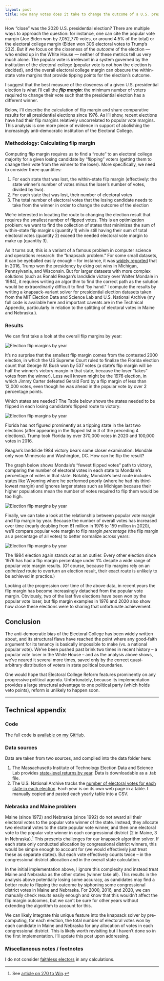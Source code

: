 ```yaml
---
layout: post
title: How many votes does it take to change the outcome of a U.S. presidential election?
---
```


How “close” was the 2020 U.S. presidential election? There are multiple ways to approach the question: for instance, one can cite the popular vote margin (Joe Biden won by 7,052,770 votes, or around 4.5% of the total) or the electoral college margin (Biden won 306 electoral votes to Trump’s 232). But if we focus on the closeness of the *outcome* of the election — who ended up in the White House — neither of these metrics tell us very much alone. The popular vote is irrelevant in a system governed by the institution of the electoral college (popular vote is not how the election is decided), and the overall electoral college margin can obscure the within-state vote margins that provide tipping points for the election’s outcome.

I suggest that the best measure of the closeness of a given U.S. presidential election is what I’ll call the ***flip margin***: the minimum number of voters required to change their vote such that the presidential election has a different winner.

Below, I’ll describe the calculation of flip margin and share comparative results for all presidential elections since 1976. As I’ll show, recent elections have had their flip margins relatively uncorrelated to popular vote margins. This analysis is one more piece of evidence in support of abolishing the increasingly anti-democratic institution of the Electoral College.

### Methodology: Calculating flip margin

Computing flip margin requires us to find a “route” to an electoral college majority for a given losing candidate by “flipping” voters (getting them to change their vote from the winner to the loser). More specifically, we need to consider three quantities:

 1. For each state that was lost, the within-state flip margin (effectively: the state winner’s number of votes minus the loser’s number of votes, divided by two).
2. For each state that was lost, their number of electoral votes
3. The total number of electoral votes that the losing candidate needs to take from the winner in order to change the outcome of the election

We’re interested in locating the route to changing the election result that requires the smallest number of flipped votes. This is an optimization problem: we want to find the collection of states that minimizes the sum of within-state flip margins (quantity 1) while still having their sum of total electoral votes (quantity 2) exceed the needed electoral vote margin to make up (quantity 3).

As it turns out, this is a variant of a famous problem in computer science and operations research: the “knapsack problem.” For some small datasets, it can be eyeballed easily enough – for instance, it was [widely reported](https://www.washingtonpost.com/graphics/politics/2016-election/swing-state-margins/) that in 2016, Trump won the presidency by eking out wins in Michigan, Pennsylvania, and Wisconsin. But for larger datasets with more complex solutions (such as Ronald Reagan’s landslide victory over Walter Mondale in 1984), it requires writing an algorithm to find the correct path as the solution would be extraordinarily difficult to find “by hand.” I compute the results by writing a knapsack-variant solver for presidential election datasets taken from the MIT Election Data and Science Lab and U.S. National Archive (my full code is available here and important caveats are in the Technical Appendix, particularly in relation to the splitting of electoral votes in Maine and Nebraska.).

### Results

We can first take a look at the overall flip margins by year:

![Election flip margins by year](/images/elections/fig1.png)

It’s no surprise that the smallest flip margin comes from the contested 2000 election, in which the US Supreme Court ruled to finalize the Florida election count that George W. Bush won by 537 votes (a state’s flip margin will be half the winner’s victory margin in that state, because the loser “takes” votes from the winner). Less well known might be the 1976 election, in which Jimmy Carter defeated Gerald Ford by a flip margin of less than 12,000 votes, even though he was ahead in the popular vote by over 2 percentage points.

Which states are needed? The Table below shows the states needed to be flipped in each losing candidate’s flipped route to victory:

![Election flip margins by year](/images/elections/table1.png)

Florida has not figured prominently as a tipping state in the last two elections (after appearing in the flipped list in 3 of the preceding 4 elections). Trump took Florida by over 370,000 votes in 2020 and 100,000 votes in 2016. 

Reagan’s landslide 1984 victory bears some closer examination. Mondale only won Minnesota and Washington, DC. How can he flip the result?

The graph below shows Mondale’s “fewest flipped votes” path to victory, comparing the number of electoral votes in each state to Mondale’s percentage of votes in that state. Notably, Mondale’s best route includes states like Wyoming where he performed poorly (where he had his third-lowest margin) and ignores larger states such as Michigan because their higher populations mean the number of votes required to flip them would be too high.

![Election flip margins by year](/images/elections/fig3.png)

Finally, we can take a look at the relationship between popular vote margin and flip margin by year. Because the number of overall votes has increased over time (nearly doubling from 81 million in 1976 to 159 million in 2020), we’ll compare popular vote margin to flip margin *percentage* (the flip margin as a percentage of all votes) to better normalize across years:

![Election flip margins by year](/images/elections/fig2.png)

The 1984 election again stands out as an outlier. Every other election since 1976 has had a flip margin percentage under 1% despite a wide range of popular vote margin results. (Of course, because flip margins rely on an *optimized* route to overturn an election result, their exact route is unlikely to be achieved in practice.)

Looking at the progression over time of the above data, in recent years the flip margin has become increasingly detached from the popular vote margin. Obviously, two of the last five elections have been won by the popular vote loser, but flip margin examples in 1976 and 2020 also show how close these elections were to sharing that unfortunate achievement.

## Conclusion

The anti-democratic bias of the Electoral College has been widely written about, and its structural flaws have reached the point where any good-faith argument for its tenancy is basically impossible to make (vs. a national popular vote). We’ve been pushed past brink two times in recent history – a popular vote loser in the White House – and as the analysis above shows, we’ve neared it several more times, saved only by the correct quasi-arbitrary distribution of voters in state political boundaries.

One would hope that Electoral College Reform features prominently on any progressive political agenda. Unfortunately, because its implementation provides a large structural advantage to one political party (which holds veto points), reform is unlikely to happen soon.

----

## Technical appendix

### Code

The full code is [available on my GitHub](https://github.com/khgiddon/misc/blob/main/elections/elections.ipynb).

### Data sources

Data are taken from two sources, and compiled into the data folder here:

1. The Massachusetts Institute of Technology Election Data and Science Lab provides [state-level returns by year](https://dataverse.harvard.edu/dataset.xhtml?persistentId=doi:10.7910/DVN/42MVDX). Data is downloadable as a .tab file.
2. The U.S. National Archive tracks the [number of electoral votes for each state in each election](https://www.archives.gov/electoral-college/results). Each year is on its own web page in a table. I manually copied and pasted each yearly table into a CSV.

### Nebraska and Maine problem

Maine (since 1972) and Nebraska (since 1992) do not award all their electoral votes to the popular vote winner of the state. Instead, they allocate two electoral votes to the state popular vote winner, and then one electoral vote to the popular vote winner in each congressional district (2 in Maine, 3 in Nebraska).[^2] This presents challenges for our knapsack algorithm solver. If each state only conducted allocation by congressional district winners, this would be simple enough to account for (we would effectively just treat these as separate states). But each vote effectively counts twice – in the congressional district allocation and in the overall state calculation.

In the initial implementation above, I ignore this complexity and instead treat Maine and Nebraska as the other states (winner take all). This results in the analysis above potentially losing some accuracy, as candidates may find a better route to flipping the outcome by siphoning some congressional district votes in Maine and Nebraska. For 2000, 2016, and 2020, we can manually check results easily enough and know that this wouldn’t affect the flip margin outcomes, but we can’t be sure for other years without extending the algorithm to account for this.

We can likely integrate this unique feature into the knapsack solver by pre-computing, for each election, the total number of electoral votes won by each candidate in Maine and Nebraska for any allocation of votes in each congressional district. This is likely worth revisiting but I haven’t done so in the first implementation. I’ll update this post upon addressing.

### Miscellaneous notes / footnotes

I do not consider [faithless electors](https://en.wikipedia.org/wiki/Faithless_elector) in any calculations.

[^1]: For this particular statistic, I'm using [Wikipedia](https://en.wikipedia.org/wiki/2020_United_States_presidential_election) rather than the datasets described above. 
[^2]: See [article on 270 to Win](https://www.270towin.com/content/split-electoral-votes-maine-and-nebraska/).
